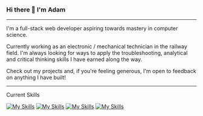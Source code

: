 ### Hi there 👋 I'm Adam

---

I'm a full-stack web developer aspiring towards mastery in computer science.

Currently working as an electronic / mechanical technician in the railway field. I'm always looking for ways to apply the troubleshooting, analytical and critical thinking skills I have earned along the way.

Check out my projects and, if you're feeling generous, I'm open to feedback on anything I have built!

---

Current Skills

[![My Skills](https://skillicons.dev/icons?i=html,css,sass)](https://skillicons.dev)
[![My Skills](https://skillicons.dev/icons?i=js,typescript,react,bootstrap,jquery)](https://skillicons.dev)
[![My Skills](https://skillicons.dev/icons?i=webpack,github,git,jest)](https://skillicons.dev)
[![My Skills](https://skillicons.dev/icons?i=arduino,cplusplus)](https://skillicons.dev)
